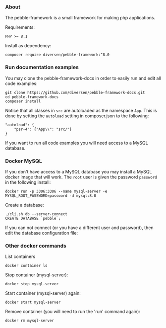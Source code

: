 ### About

The pebble-framework is a small framework for making php applications.  

Requirements:

    PHP >= 8.1

Install as dependency:

    composer require diversen/pebble-framework:^8.0

### Run documentation examples

You may clone the pebble-framework-docs in order to easily run and edit all code examples: 

    git clone https://github.com/diversen/pebble-framework-docs.git 
    cd pebble-framework-docs
    composer install
    
Notice that all classes in `src` are autoloaded as the namespace `App`. This is done by setting the `autoload` setting in composer.json to the following:     

    "autoload": {
        "psr-4": {"App\\": "src/"}
    }

If you want to run all code examples you will need access to a MySQL database. 

### Docker MySQL 

If you don't have access to a MySQL database you may install a MySQL docker image that will work. The `root` user is given the password `password` in the following install:

    docker run -p 3306:3306 --name mysql-server -e MYSQL_ROOT_PASSWORD=password -d mysql:8.0

Create a database:

    ./cli.sh db --server-connect
    CREATE DATABASE `pebble`;

If you can not connect (or you have a different user and password), then edit the database configuration file:

<!-- include: config-locale/DB.php -->

### Other docker commands

List containers

    docker container ls

Stop container (mysql-server):

    docker stop mysql-server

Start container (mysql-server) again:

    docker start mysql-server

Remove container (you will need to run the 'run' command again):

    docker rm mysql-server
